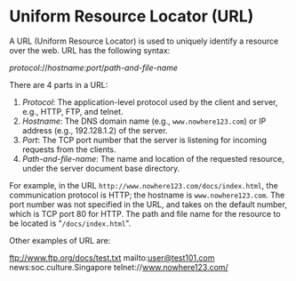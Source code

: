 # Uniform Resource Locator (URL)
A URL (Uniform Resource Locator) is used to uniquely identify a resource over the web. URL has the following syntax:

_protocol_://_hostname_:_port_/_path-and-file-name_

There are 4 parts in a URL:

1. _Protocol_: The application-level protocol used by the client and server, e.g., HTTP, FTP, and telnet.
2. _Hostname_: The DNS domain name (e.g., `www.nowhere123.com`) or IP address (e.g., 192.128.1.2) of the server.
3. _Port_: The TCP port number that the server is listening for incoming requests from the clients.
4. _Path-and-file-name_: The name and location of the requested resource, under the server document base directory.

For example, in the URL `http://www.nowhere123.com/docs/index.html`, the communication protocol is HTTP; the hostname is `www.nowhere123.com`. The port number was not specified in the URL, and takes on the default number, which is TCP port 80 for HTTP. The path and file name for the resource to be located is "`/docs/index.html`".

Other examples of URL are:

ftp://www.ftp.org/docs/test.txt
mailto:user@test101.com
news:soc.culture.Singapore
telnet://www.nowhere123.com/
